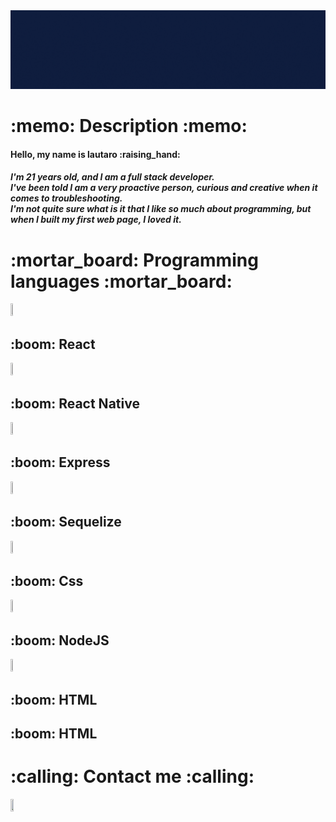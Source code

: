
<img src="./SRC/Hola, Mucho gusto.gif"/>

<h1>:memo: Description :memo:</h1>

<h4> Hello, my name is lautaro :raising_hand:</h4>
<h5> 
    I'm 21 years old, and I am a full stack developer.<br/>
    I've been told I am a very proactive person, curious and creative when it comes to troubleshooting.<br/>
    I'm not quite sure what is it that I like so much about programming, but when I built my first web page, I loved it.
</5>



<h1> :mortar_board: Programming languages :mortar_board: </h1> 
<div> <img width='7%' height='7%' src='https://upload.wikimedia.org/wikipedia/commons/thumb/4/47/React.svg/1200px-React.svg.png'/><h2>:boom: React </h2></div>
<div> <img width='7%' height='7%' src='https://upload.wikimedia.org/wikipedia/commons/thumb/4/47/React.svg/1200px-React.svg.png'/> <h2>:boom: React Native</h2> </div>
<div> <img width='7%' height='7%' src='https://upload.wikimedia.org/wikipedia/commons/6/64/Expressjs.png'/> <h2>:boom: Express </h2></div>
<div> <img width='7%' height='7%' src='https://brandslogos.com/wp-content/uploads/thumbs/sequelize-logo-vector.svg'/> <h2>:boom: Sequelize </h2></div>
<div> <img width='7%' height='7%' src='https://img.icons8.com/color/452/css3.png'/> <h2>:boom: Css</h2></div>
<div> <img width='7%' height='7%' src='https://icon-library.com/images/node-js-icon/node-js-icon-8.jpg'/> <h2>:boom: NodeJS </h2></div>
<div> <img width='7%' height='7%' src='https://clipground.com/images/html-logo-png-3.png'/> <h2>:boom: HTML  </h2></div>
<h2>:boom: HTML  </h2>

<h1>:calling: Contact me :calling:</h1>

<a src='https://www.linkedin.com/in/lautaro-gabriel-gonzalez'> <img width='10%' height='10%' src='https://image.flaticon.com/icons/png/512/174/174857.png'/> </a>

